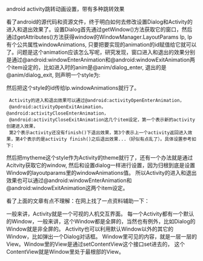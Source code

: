 android activity跳转动画设置，带有多种跳转效果


看了android的源代码和资源文件，终于明白如何去修改设置Dialog和Activity的进入和退出效果了。设置Dialog首先通过getWindow()方法获取它的窗口，然后通过getAttributes()方法获得window的WindowManager.LayoutParams lp, lp有个公共属性windowAnimations, 只要把要实现的animation的id赋值给它就可以了。问题是这个animation应该怎么写呢，研究发现，窗口进入和退出的效果分别是通过@android:windowEnterAnimation和@android:windowExitAnimation两个item设定的，比如进入时的anim是@anim/dialog_enter, 退出的是@anim/dialog_exit, 则声明一个style为:

<style name="mydialog">  
    <item name="@android:windowEnterAnimation">@anim/dialog_enter</item>  
   <item name="@android:windowExitAnimation">@anim/dialog_exit</item>  
</style>  
然后把这个style的id传给lp.windowAnimations就行了。

     Activity的进入和退出效果可以通过@android:activityOpenEnterAnimation，
     @android:activityOpenExitAnimation，@android:activityCloseEnterAnimation，
     @android:activityCloseExitAnimation这几个item设定，第一个表示新的activity创建进入效果，
     第2个表示activity还没有finish()下退出效果，第3个表示上一个activity返回进入效果，第4个表示的是activity finish()之后退出效果...（好似有点乱了）。具体设置参考如下:

<style name="myact">  
       <item name="@android:activityOpenEnterAnimation">@anim/act_enter</item>  
       <item name="@android:activityOpenExitAnimation">@anim/act_exit</item>  
       <item name="@android:activityCloseEnterAnimation">@anim/act_enter</item>  
       <item name="@android:activityCloseExitAnimation">@anim/act_exit</item>  
</style>  
 <style name="mytheme" parent="@android:style/Theme">   
    <item name="@android:windowAnimationStyle">@style/myact</item>  
</style>  
然后把mytheme这个style作为Activity的theme就行了，还有一个办法就是通过Acitvity获取它的window, 然后和设置dialog一样进行设置，因为归根到底是设置Window的layoutparams里的windowAnimations值。
所以Activity的进入和退出效果也可以通过@android:windowEnterAnimation和@android:windowExitAnimation这两个item设定。


看了上面的文章有点不理解：在网上找了一点资料辅助一下：

一般来讲，Activity就是一个可视的人机交互界面。 每一个Activity都有一个默认的Window，一般来讲，这个Window都是全屏的，当然也有例外，比如Dialog的Window就是非全屏的。
Activity也可以利用默认Window以外的其它的Window，比如弹出一个Dialog对话框。 Window里可见的内容，就是一层一层的View。Window里的View是通过setContentView这个接口set进去的，
这个ContentView就是Window里处于最根部的View。
